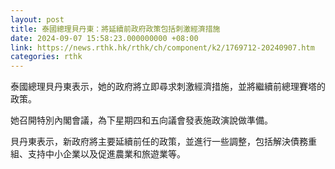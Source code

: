 ```yaml
---
layout: post
title: 泰國總理貝丹東：將延續前政府政策包括刺激經濟措施
date: 2024-09-07 15:58:23.000000000 +08:00
link: https://news.rthk.hk/rthk/ch/component/k2/1769712-20240907.htm
categories: rthk
---
```


泰國總理貝丹東表示，她的政府將立即尋求刺激經濟措施，並將繼續前總理賽塔的政策。

她召開特別內閣會議，為下星期四和五向議會發表施政演說做準備。

貝丹東表示，新政府將主要延續前任的政策，並進行一些調整，包括解決債務重組、支持中小企業以及促進農業和旅遊業等。

